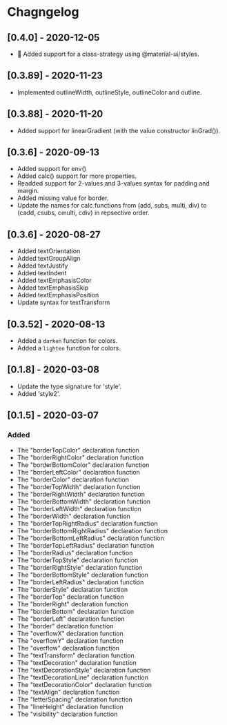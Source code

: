 # Chagngelog

## [0.4.0] - 2020-12-05
- 🎉 Added support for a class-strategy using @material-ui/styles.

## [0.3.89] - 2020-11-23
- Implemented outlineWidth, outlineStyle, outlineColor and outline.

## [0.3.88] - 2020-11-20
- Added support for linearGradient (with the value constructor linGrad()).

## [0.3.6] - 2020-09-13

- Added support for env()
- Added calc() support for more properties.
- Readded support for 2-values and 3-values syntax for padding and margin.
- Added missing value for border.
- Update the names for calc functions from (add, subs, multi, div) to (cadd, csubs, cmulti, cdiv) in repsective order.

## [0.3.6] - 2020-08-27

- Added textOrientation
- Added textGroupAlign
- Added textJustify
- Added textIndent
- Added textEmphasisColor
- Added textEmphasisSkip
- Added textEmphasisPosition
- Update syntax for textTransform

## [0.3.52] - 2020-08-13

- Added a `darken` function for colors.
- Added a `lighten` function for colors.

## [0.1.8] - 2020-03-08

- Update the type signature for 'style'.
- Added 'style2'.

## [0.1.5] - 2020-03-07

### Added

- The "borderTopColor" declaration function
- The "borderRightColor" declaration function
- The "borderBottomColor" declaration function
- The "borderLeftColor" declaration function
- The "borderColor" declaration function
- The "borderTopWidth" declaration function
- The "borderRightWidth" declaration function
- The "borderBottomWidth" declaration function
- The "borderLeftWidth" declaration function
- The "borderWidth" declaration function
- The "borderTopRightRadius" declaration function
- The "borderBottomRightRadius" declaration function
- The "borderBottomLeftRadius" declaration function
- The "borderTopLeftRadius" declaration function
- The "borderRadius" declaration function
- The "borderTopStyle" declaration function
- The "borderRightStyle" declaration function
- The "borderBottomStyle" declaration function
- The "borderLeftRadius" declaration function
- The "borderStyle" declaration function
- The "borderTop" declaration function
- The "borderRight" declaration function
- The "borderBottom" declaration function
- The "borderLeft" declaration function
- The "border" declaration function
- The "overflowX" declaration function
- The "overflowY" declaration function
- The "overflow" declaration function
- The "textTransform" declaration function
- The "textDecoration" declaration function
- The "textDecorationStyle" declaration function
- The "textDecorationLine" declaration function
- The "textDecorationColor" declaration function
- The "textAlign" declaration function
- The "letterSpacing" declaration function
- The "lineHeight" declaration function
- The "visibility" declaration function
